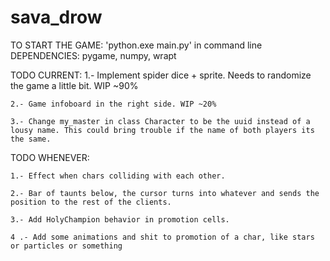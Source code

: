 # sava_drow
TO START THE GAME: 'python.exe main.py' in command line
DEPENDENCIES: pygame, numpy, wrapt

TODO CURRENT:
    1.- Implement spider dice + sprite. Needs to randomize the game a little bit. WIP ~90%
    
    2.- Game infoboard in the right side. WIP ~20%

    3.- Change my_master in class Character to be the uuid instead of a lousy name. This could bring trouble if the name of both players its the same.

TODO WHENEVER:

    1.- Effect when chars colliding with each other.

    2.- Bar of taunts below, the cursor turns into whatever and sends the position to the rest of the clients.

    3.- Add HolyChampion behavior in promotion cells.

    4 .- Add some animations and shit to promotion of a char, like stars or particles or something